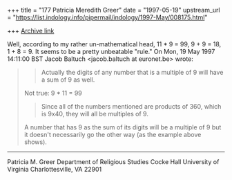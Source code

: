 +++
title = "177 Patricia Meredith Greer"
date = "1997-05-19"
upstream_url = "https://list.indology.info/pipermail/indology/1997-May/008175.html"

+++
[Archive link](https://list.indology.info/pipermail/indology/1997-May/008175.html)

Well, according to my rather un-mathematical head, 11 * 9 = 
99, 9 + 9 = 18, 1 + 8 = 9.  It seems to be a pretty 
unbeatable "rule."
On Mon, 19 May 1997 14:11:00 BST Jacob Baltuch 
<jacob.baltuch at euronet.be> wrote:


> >Actually the digits of any number that is a multiple of 9 will have a
> >sum of 9 as well.
> 
> Not true: 9 * 11 = 99
> 
> >Since all of the numbers mentioned are products of
> >360, which is 9x40, they will all be multiples of 9.
> 
> A number that has 9 as the sum of its digits will be a multiple of 9
> but it doesn't necessarily go the other way (as the example above shows).
> 
> 
> 
> 
> 
> 
> 
> 

________________________________
Patricia M. Greer
Department of Religious Studies
Cocke Hall
University of Virginia
Charlottesville, VA 22901






